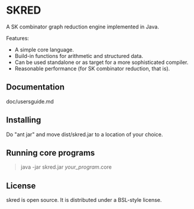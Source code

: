 # SKRED

A SK combinator graph reduction engine implemented in Java.

Features:

* A simple core language.
* Build-in functions for arithmetic and structured data.
* Can be used standalone or as target for a more sophisticated compiler.
* Reasonable performance (for SK combinator reduction, that is).

## Documentation

doc/usersguide.md

## Installing

Do "ant jar" and move dist/skred.jar to a location of your choice.

## Running core programs

> java -jar skred.jar *your_program*.core

## License

skred is open source. It is distributed under a BSL-style license.

